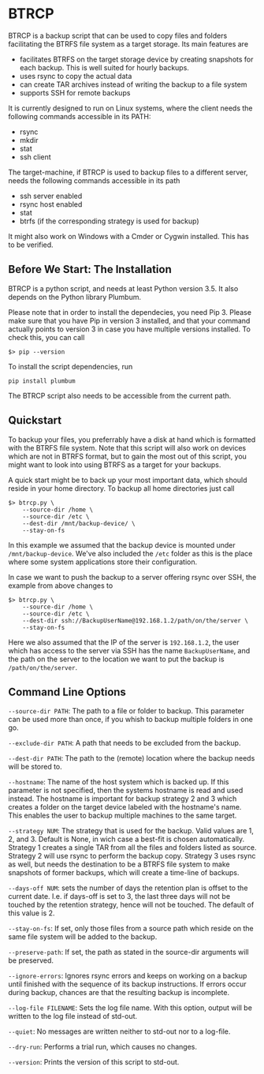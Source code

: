 
# BTRCP

BTRCP is a backup script that can be used to copy files and folders
facilitating the BTRFS file system as a target storage. Its main features are

* facilitates BTRFS on the target storage device by creating snapshots for each backup. This is well suited for hourly backups.
* uses rsync to copy the actual data
* can create TAR archives instead of writing the backup to a file system
* supports SSH for remote backups

It is currently designed to run on Linux systems, where the client needs
the following commands accessible in its PATH:

* rsync
* mkdir
* stat
* ssh client

The target-machine, if BTRCP is used to backup files to a different server,
needs the following commands accessible in its path

* ssh server enabled
* rsync host enabled
* stat
* btrfs (if the corresponding strategy is used for backup)

It might also work on Windows with a Cmder or Cygwin installed. This has
to be verified.

## Before We Start: The Installation

BTRCP is a python script, and needs at least Python version 3.5. It also
depends on the Python library Plumbum.

Please note that in order to install the dependecies, you need Pip 3. Please
make sure that you have Pip in version 3 installed, and that your command
actually points to version 3 in case you have multiple versions installed.
To check this, you can call

```
$> pip --version
```

To install the script dependencies, run

```
pip install plumbum
```

The BTRCP script also needs to be accessible from the current path.

## Quickstart

To backup your files, you preferrably have a disk at hand which is formatted
with the BTRFS file system. Note that this script will also work on devices
which are not in BTRFS format, but to gain the most out of this script, you
might want to look into using BTRFS as a target for your backups.

A quick start might be to back up your most important data, which should reside
in your home directory. To backup all home directories just call

```
$> btrcp.py \
    --source-dir /home \
    --source-dir /etc \
    --dest-dir /mnt/backup-device/ \
    --stay-on-fs
```

In this example we assumed that the backup device is mounted under `/mnt/backup-device`.
We've also included the `/etc` folder as this is the place where some system
applications store their configuration.

In case we want to push the backup to a server offering rsync over SSH, the
example from above changes to

```
$> btrcp.py \
    --source-dir /home \
    --source-dir /etc \
    --dest-dir ssh://BackupUserName@192.168.1.2/path/on/the/server \
    --stay-on-fs
```

Here we also assumed that the IP of the server is `192.168.1.2`, the user which
has access to the server via SSH has the name `BackupUserName`, and the path
on the server to the location we want to put the backup is `/path/on/the/server`.

## Command Line Options

`--source-dir PATH`: The path to a file or folder to backup. This parameter can be used more than once, if you whish to backup multiple folders in one go.

`--exclude-dir PATH`: A path that needs to be excluded from the backup.

`--dest-dir PATH`: The path to the (remote) location where the backup needs will be stored to.

`--hostname`: The name of the host system which is backed up. If this parameter is not specified, then the systems hostname is read and used instead. The hostname is important for backup strategy 2 and 3 which creates a folder on the target device labeled with the hostname's name. This enables the user to backup multiple machines to the same target.

`--strategy NUM`: The strategy that is used for the backup. Valid values are 1, 2, and 3. Default is None, in wich case a best-fit is chosen automatically. Strategy 1 creates a single TAR from all the files and folders listed as source. Strategy 2 will use rsync to perform the backup copy. Strategy 3 uses rsync as well, but needs the destination to be a BTRFS file system to make snapshots of former backups, which will create a time-line of backups.

`--days-off NUM`: sets the number of days the retention plan is offset to the current date. I.e. if days-off is set to 3, the last three days will not be touched by the retention strategy, hence will not be touched. The default of this value is 2.

`--stay-on-fs`: If set, only those files from a source path which reside on the same file system will be added to the backup.

`--preserve-path`: If set, the path as stated in the source-dir arguments will be preserved.

`--ignore-errors`: Ignores rsync errors and keeps on working on a backup until finished with the sequence of its backup instructions. If errors occur during backup, chances are that the resulting backup is incomplete.

`--log-file FILENAME`: Sets the log file name. With this option, output will be written to the log file instead of std-out.

`--quiet`: No messages are written neither to std-out nor to a log-file.

`--dry-run`: Performs a trial run, which causes no changes.

`--version`: Prints the version of this script to std-out.
